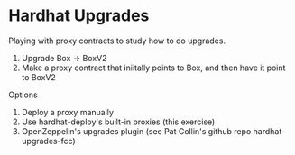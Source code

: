 # Hardhat Upgrades

Playing with proxy contracts to study how to do upgrades.

1. Upgrade Box -> BoxV2
2. Make a proxy contract that iniitally points to Box, and then have it point to BoxV2


Options
1. Deploy a proxy manually
2. Use hardhat-deploy's built-in proxies (this exercise)
3. OpenZeppelin's upgrades plugin (see Pat Collin's github repo hardhat-upgrades-fcc)